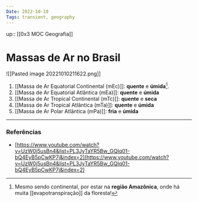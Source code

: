```yaml
---
Date: 2022-10-10
Tags: transient, geography
---
```

up:: [[0x3 MOC Geografia]]
# Massas de Ar no Brasil
![[Pasted image 20221010211622.png]]
1. [[Massa de Ar Equatorial Continental (mEc)]]: **quente** e **úmida**[^1]. 
2. [[Massa de Ar Equatorial Atlântica (mEa)]]: **quente** e **úmida**
3. [[Massa de Ar Tropical Continental (mTc)]]: **quente** e **seca**
4. [[Massa de Ar Tropical Atlântica (mTa)]]: **quente** e **úmida**
5. [[Massa de Ar Polar Atlântica (mPa)]]: **fria** e **úmida**

---
### Referências
- [https://www.youtube.com/watch?v=UzW0j5usBn4&list=PL3JyTaYR5Bw_GQIq01-bQ4EyB5pCwKP7j&index=2](https://www.youtube.com/watch?v=UzW0j5usBn4&list=PL3JyTaYR5Bw_GQIq01-bQ4EyB5pCwKP7j&index=2)

[^1]: Mesmo sendo continental, por estar na **região Amazônica**, onde há muita [[evapotranspiração]] da floresta!